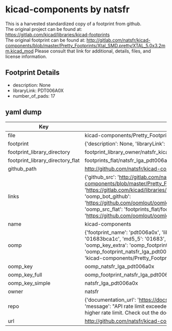 # kicad-components by natsfr  
This is a harvested standardized copy of a footprint from github.  
The original project can be found at:  
https://gitlab.com/kicad/libraries/kicad-footprints  
The original footprint can be found at:
http://gitlab.com/natsfr/kicad-components/blob/master/Pretty_Footprints/Xtal_SMD.pretty/XTAL_5.0x3.2mm.kicad_mod
Please consult that link for additional, details, files, and license information.  
## Footprint Details
* description: None  
* libraryLink: PDT006A0X  
* number_of_pads: 17  
## yaml dump  
| Key | Value |  
| --- | --- |  
| file | kicad-components/Pretty_Footprints/LGA.pretty/PDT006A0X.kicad_mod |  
| footprint | {'description': None, 'libraryLink': 'PDT006A0X', 'number_of_pads': 17} |  
| footprint_library_directory | footprint_library_owner/natsfr_kicad-components |  
| footprint_library_directory_flat | footprints_flat/natsfr_lga_pdt006a0x/working |  
| github_path | http://github.com/natsfr/kicad-components/blob/master/Pretty_Footprints/LGA.pretty/PDT006A0X.kicad_mod |  
| links | {'github_src': 'http://gitlab.com/natsfr/kicad-components/blob/master/Pretty_Footprints/Xtal_SMD.pretty/XTAL_5.0x3.2mm.kicad_mod', 'github_src_repo': 'https://gitlab.com/kicad/libraries/kicad-footprints', 'oomp_bot': 'footprints/natsfr_lga_pdt006a0x/working', 'oomp_bot_github': 'https://github.com/oomlout/oomlout_oomp_footprint_bot/tree/main/footprints/natsfr_lga_pdt006a0x/working', 'oomp_src_flat': 'footprints_flat/footprints_flat/natsfr_lga_pdt006a0x/working', 'oomp_src_flat_github': 'https://github.com/oomlout/oomlout_oomp_footprint_src/tree/main/footprints_flat/natsfr_lga_pdt006a0x/working'} |  
| name | kicad-components |  
| oomp | {'footprint_name': 'pdt006a0x', 'library_name': 'lga', 'md5': '01683bca1c840bd0a095cbe00fa943e2', 'md5_10': '01683bca1c', 'md5_5': '01683', 'md5_6': '01683b', 'oomp_key': 'oomp_natsfr_lga_pdt006a0x', 'oomp_key_extra': 'oomp_footprint_natsfr_lga_pdt006a0x', 'oomp_key_full': 'oomp_footprint_natsfr_lga_pdt006a0x_01683b', 'oomp_key_simple': 'natsfr_lga_pdt006a0x', 'original_filename': 'kicad-components/Pretty_Footprints/LGA.pretty/PDT006A0X.kicad_mod', 'owner_name': 'natsfr'} |  
| oomp_key | oomp_natsfr_lga_pdt006a0x |  
| oomp_key_full | oomp_footprint_natsfr_lga_pdt006a0x |  
| oomp_key_simple | natsfr_lga_pdt006a0x |  
| owner | natsfr |  
| repo | {'documentation_url': 'https://docs.github.com/rest/overview/resources-in-the-rest-api#rate-limiting', 'message': "API rate limit exceeded for 84.66.173.59. (But here's the good news: Authenticated requests get a higher rate limit. Check out the documentation for more details.)"} |  
| url | http://github.com/natsfr/kicad-components |  

